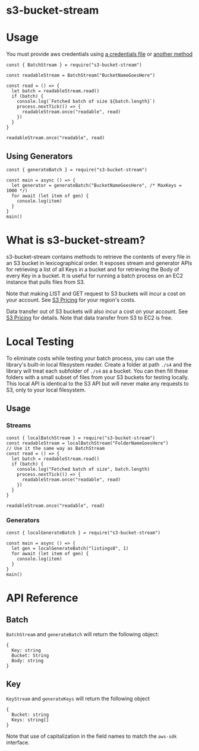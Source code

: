 # s3-bucket-stream

# Usage

You must provide aws credentials using [a credentials file](https://docs.aws.amazon.com/sdk-for-javascript/v2/developer-guide/loading-node-credentials-shared.html) or [another method](https://docs.aws.amazon.com/sdk-for-javascript/v2/developer-guide/setting-credentials-node.html)

```
const { BatchStream } = require("s3-bucket-stream")

const readableStream = BatchStream("BucketNameGoesHere")

const read = () => {
  let batch = readableStream.read()
  if (batch) {
    console.log(`Fetched batch of size ${batch.length}`)
    process.nextTick(() => {
      readableStream.once("readable", read)
    })
  }
}

readableStream.once("readable", read)
```

## Using Generators
```
const { generateBatch } = require("s3-bucket-stream")

const main = async () => {
  let generator = generateBatch("BucketNameGoesHere", /* MaxKeys = 1000 */)
  for await (let item of gen) {
    console.log(item)
  }
}
main()
```

# What is s3-bucket-stream?

s3-bucket-stream contains methods to retrieve the contents of every file in an S3 bucket in lexicographical order. It exposes stream and generator APIs for retrieving a list of all Keys in a bucket and for retrieving the Body of every Key in a bucket. It is useful for running a batch process on an EC2 instance that pulls files from S3.

Note that making LIST and GET request to S3 buckets will incur a cost on your account. See [S3 Pricing](https://aws.amazon.com/s3/pricing/) for your region's costs.

Data transfer out of S3 buckets will also incur a cost on your account. See [S3 Pricing](https://aws.amazon.com/s3/pricing/) for details. Note that data transfer from S3 to EC2 is free.

# Local Testing

To eliminate costs while testing your batch process, you can use the library's built-in local filesystem reader. Create a folder at path `./s4` and the library will treat each subfolder of `./s4` as a bucket. You can then fill these folders with a small subset of files from your S3 buckets for testing locally. This local API is identical to the S3 API but will never make any requests to S3, only to your local filesystem.

## Usage

### Streams
```
const { localBatchStream } = require("s3-bucket-stream")
const readableStream = localBatchStream("FolderNameGoesHere")
// Use it the same way as BatchStream
const read = () => {
  let batch = readableStream.read()
  if (batch) {
    console.log("Fetched batch of size", batch.length)
    process.nextTick(() => {
      readableStream.once("readable", read)
    })
  }
}

readableStream.once("readable", read)
```

### Generators
```
const { localGenerateBatch } = require("s3-bucket-stream")

const main = async () => {
  let gen = localGenerateBatch("listings0", 1)
  for await (let item of gen) {
    console.log(item)
  }
}
main()
```

# API Reference

## Batch

`BatchStream` and `generateBatch` will return the following object:
```
{
  Key: string
  Bucket: String
  Body: string
}
```

## Key

`KeyStream` and `generateKeys` will return the following object
```
{
  Bucket: string
  Keys: string[]
}
```

Note that use of capitalization in the field names to match the `aws-sdk` interface.